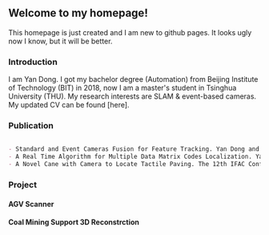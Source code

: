 ## Welcome to my homepage!

This homepage is just created and I am new to github pages. It looks ugly now I know, but it will be better.


### Introduction
I am Yan Dong. I got my bachelor degree (Automation) from Beijing Institute of Technology (BIT) in 2018, now I am a master's student in Tsinghua University (THU). My research interests are SLAM & event-based cameras. My updated CV can be found [here].

### Publication

```markdown

- Standard and Event Cameras Fusion for Feature Tracking. Yan Dong and Tao Zhang. The 4th International Conference on Machine Vision and Applications, 2021 (Accepted)
- A Real Time Algorithm for Multiple Data Matrix Codes Localization. Yan Dong and Tao Zhang. 2020 International Conference on Guidance, Navigation and Control (ICGNC 2020), Tianjin, China, October 23-25, 2020
- A Novel Cane with Camera to Locate Tactile Paving. The 12th IFAC Conference on Control Applications in Marline Systems, Robotics, and Vehicles, in Daejeon Korea, Sep 2019

```

### Project

#### AGV Scanner

#### Coal Mining Support 3D Reconstrction

